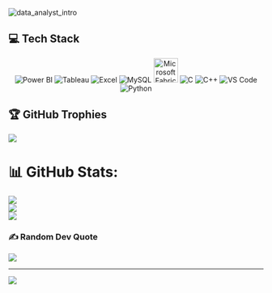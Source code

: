 
![data_analyst_intro](https://github.com/user-attachments/assets/9740855d-8589-4166-90a2-02ba18a16100)

## 💻 Tech Stack
<p align="center">
  <img src="https://img.icons8.com/color/48/000000/power-bi.png" alt="Power BI"/>
  <img src="https://img.icons8.com/color/48/000000/tableau-software.png" alt="Tableau"/>
  <img src="https://img.icons8.com/color/48/000000/microsoft-excel-2019--v1.png" alt="Excel"/>
  <img src="https://img.icons8.com/fluency/48/000000/mysql-logo.png" alt="MySQL"/>
  <img src="https://i.imgur.com/UOPEtT0.png" alt="Microsoft Fabric" width="48" height="48"/>
  <img src="https://img.icons8.com/color/48/000000/c-programming.png" alt="C"/>
  <img src="https://img.icons8.com/color/48/000000/c-plus-plus-logo.png" alt="C++"/>
  <img src="https://img.icons8.com/color/48/000000/visual-studio-code-2019.png" alt="VS Code"/>
  <img src="https://img.icons8.com/color/48/000000/python--v1.png" alt="Python"/>
</p>

## 🏆 GitHub Trophies
![](https://github-profile-trophy.vercel.app/?username=shivamverma18&theme=radical&no-frame=false&no-bg=true&margin-w=4)


# 📊 GitHub Stats:
![](https://github-readme-stats.vercel.app/api?username=shivamverma18&theme=dark&hide_border=false&include_all_commits=false&count_private=false)<br/>
![](https://nirzak-streak-stats.vercel.app/?user=shivamverma18&theme=dark&hide_border=false)<br/>
![](https://github-readme-stats.vercel.app/api/top-langs/?username=shivamverma18&theme=dark&hide_border=false&include_all_commits=false&count_private=false&layout=compact)



### ✍️ Random Dev Quote
![](https://quotes-github-readme.vercel.app/api?type=horizontal&theme=radical)

---
[![](https://visitcount.itsvg.in/api?id=shivamverma18&icon=0&color=0)](https://visitcount.itsvg.in)




<!-- Proudly created with GPRM ( https://gprm.itsvg.in ) -->
